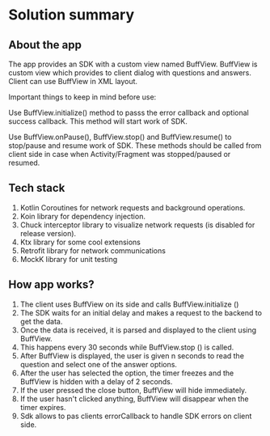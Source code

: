 
# Solution summary


## About the app 

The app provides an SDK with a custom view named BuffView.
BuffView is custom view which provides to client dialog with questions and answers.
Client can use BuffView in XML layout.

Important things to keep in mind before use:

Use BuffView.initialize() method to passs the error callback and optional success callback.
This method will start work of SDK.

Use BuffView.onPause(), BuffView.stop() and BuffView.resume() to stop/pause and resume work
of SDK. These methods should be called from client side in case when Activity/Fragment was stopped/paused or resumed.
 

## Tech stack
 
 1. Kotlin Coroutines for network requests and background operations.
 2. Koin library for dependency injection.
 3. Chuck interceptor library to visualize network requests (is disabled for release version).
 4. Ktx library for some cool extensions
 5. Retrofit library for network communications
 6. MockK library for unit testing


## How app works?

1. The client uses BuffView on its side and calls BuffView.initialize ()
2. The SDK waits for an initial delay and makes a request to the backend to get the data.
3. Once the data is received, it is parsed and displayed to the client using BuffView.
4. This happens every 30 seconds while BuffView.stop () is called.
5. After BuffView is displayed, the user is given n seconds to read the question and select one of the answer options.
6. After the user has selected the option, the timer freezes and the BuffView is hidden with a delay of 2 seconds.
7. If the user pressed the close button, BuffView will hide immediately.
8. If the user hasn't clicked anything, BuffView will disappear when the timer expires.  
9. Sdk allows to pas clients errorCallback to handle SDK errors on client side.

